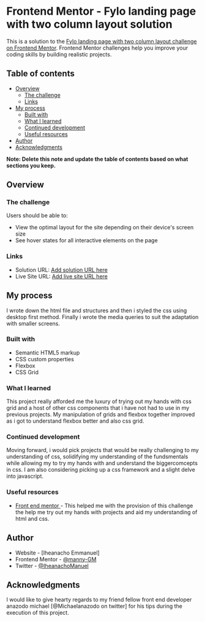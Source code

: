 # Frontend Mentor - Fylo landing page with two column layout solution

This is a solution to the [Fylo landing page with two column layout challenge on Frontend Mentor](https://www.frontendmentor.io/challenges/fylo-landing-page-with-two-column-layout-5ca5ef041e82137ec91a50f5). Frontend Mentor challenges help you improve your coding skills by building realistic projects. 

## Table of contents

- [Overview](#overview)
  - [The challenge](#the-challenge)
  - [Links](#links)
- [My process](#my-process)
  - [Built with](#built-with)
  - [What I learned](#what-i-learned)
  - [Continued development](#continued-development)
  - [Useful resources](#useful-resources)
- [Author](#author)
- [Acknowledgments](#acknowledgments)

**Note: Delete this note and update the table of contents based on what sections you keep.**

## Overview

### The challenge

Users should be able to:

- View the optimal layout for the site depending on their device's screen size
- See hover states for all interactive elements on the page

### Links

- Solution URL: [Add solution URL here](https://your-solution-url.com)
- Live Site URL: [Add live site URL here](https://your-live-site-url.com)

## My process
I wrote down the html file and structures and then i styled the css using desktop first method. Finally i wrote the media queries to suit the adaptation with smaller screens.

### Built with

- Semantic HTML5 markup
- CSS custom properties
- Flexbox
- CSS Grid

### What I learned

This project really afforded me the luxury of trying out my hands with css grid and a host of other css components that i have not had to use in my previous projects.
My manipulation of grids and flexbox together improved as i got to understand flexbox better and also css grid.

### Continued development

Moving forward, i would pick projects that would be really challenging to my understanding of css, solidifying my understanding of the fundsmentals while allowing my to try my hands with and understand the biggercomcepts in css. I am also considering picking up a css framework and a slight delve into javascript.

### Useful resources

- [Front end mentor ](https://www.frontendmentor.com) - This helped me with the provision of this challenge the help me try out my hands with projects and aid my understanding of html and css.

## Author

- Website - [Iheanacho Emmanuel]
- Frontend Mentor - [@manny-GM](https://www.frontendmentor.io/profile/manny-GM)
- Twitter - [@IheanachoManuel](https://www.twitter.com/iheanachoManuel)

## Acknowledgments
I would like to give hearty regards to my friend fellow front end developer anazodo michael [@Michaelanazodo on twitter] for his tips during the execution of this project.  
